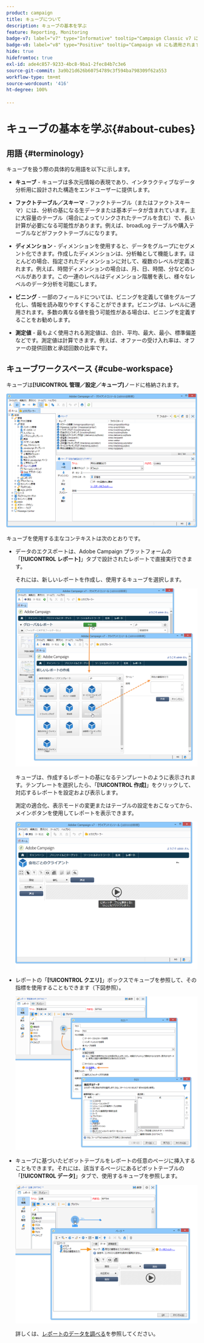 ```yaml
---
product: campaign
title: キューブについて
description: キューブの基本を学ぶ
feature: Reporting, Monitoring
badge-v7: label="v7" type="Informative" tooltip="Campaign Classic v7 に適用されます"
badge-v8: label="v8" type="Positive" tooltip="Campaign v8 にも適用されます"
hide: true
hidefromtoc: true
exl-id: ade4c857-9233-4bc8-9ba1-2fec84b7c3e6
source-git-commit: 3a9b21d626b60754789c3f594ba798309f62a553
workflow-type: tm+mt
source-wordcount: '416'
ht-degree: 100%

---
```


# キューブの基本を学ぶ{#about-cubes}



## 用語 {#terminology}

キューブを扱う際の具体的な用語を以下に示します。

* **キューブ** - キューブは多次元情報の表現であり、インタラクティブなデータ分析用に設計された構造をエンドユーザーに提供します。

* **ファクトテーブル／スキーマ** - ファクトテーブル（またはファクトスキーマ）には、分析の基になる生データまたは基本データが含まれています。主に大容量のテーブル（場合によってリンクされたテーブルを含む）で、長い計算が必要になる可能性があります。例えば、broadLog テーブルや購入テーブルなどがファクトテーブルになります。

* **ディメンション** - ディメンションを使用すると、データをグループにセグメント化できます。作成したディメンションは、分析軸として機能します。ほとんどの場合、指定されたディメンションに対して、複数のレベルが定義されます。例えば、時間ディメンションの場合は、月、日、時間、分などのレベルがあります。この一連のレベルはディメンション階層を表し、様々なレベルのデータ分析を可能にします。

* **ビニング** - 一部のフィールドについては、ビニングを定義して値をグループ化し、情報を読み取りやすくすることができます。ビニングは、レベルに適用されます。多数の異なる値を扱う可能性がある場合は、ビニングを定義することをお勧めします。

* **測定値** - 最もよく使用される測定値は、合計、平均、最大、最小、標準偏差などです。測定値は計算できます。例えば、オファーの受け入れ率は、オファーの提供回数と承認回数の比率です。

## キューブワークスペース {#cube-workspace}

キューブは&#x200B;**[!UICONTROL 管理／設定／キューブ]**&#x200B;ノードに格納されます。

![](assets/s_advuser_cube_node.png)

キューブを使用する主なコンテキストは次のとおりです。

* データのエクスポートは、Adobe Campaign プラットフォームの「**[!UICONTROL レポート]**」タブで設計されたレポートで直接実行できます。

  それには、新しいレポートを作成し、使用するキューブを選択します。

  ![](assets/cube_create_new.png)

  キューブは、作成するレポートの基になるテンプレートのように表示されます。テンプレートを選択したら、「**[!UICONTROL 作成]**」をクリックして、対応するレポートを設定および表示します。

  測定の適合化、表示モードの変更またはテーブルの設定をおこなってから、メインボタンを使用してレポートを表示できます。

  ![](assets/cube_display_new.png)

* レポートの「**[!UICONTROL クエリ]**」ボックスでキューブを参照して、その指標を使用することもできます（下図参照）。

  ![](assets/s_advuser_query_using_a_cube.png)

* キューブに基づいたピボットテーブルをレポートの任意のページに挿入することもできます。それには、該当するページにあるピボットテーブルの「**[!UICONTROL データ]**」タブで、使用するキューブを参照します。

  ![](assets/s_advuser_cube_in_report.png)

  詳しくは、[レポートのデータを調べる](../../reporting/using/using-cubes-to-explore-data.md#exploring-the-data-in-a-report)を参照してください。
